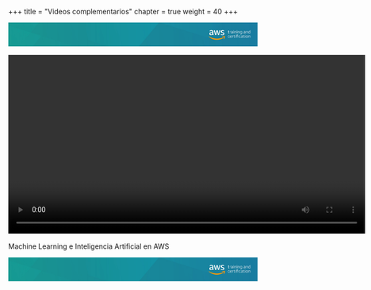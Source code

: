 +++ 
title = "Videos complementarios" 
chapter = true 
weight = 40
+++

<img src="images/logo-bar.png" alt="drawing"/>

<video src="https://d3csjjh7wiff1l.cloudfront.net/ml.mp4" type="video/mp4" width="720" controls></video>

Machine Learning e Inteligencia Artificial en AWS

<img src="images/logo-bar.png" alt="drawing"/>